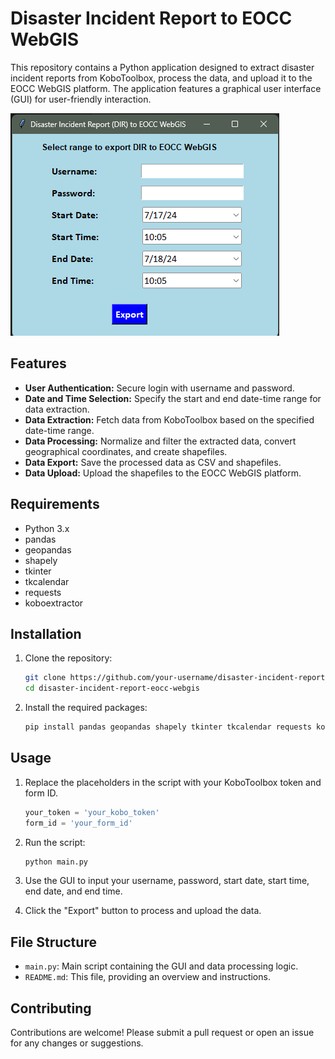 # Disaster Incident Report to EOCC WebGIS

This repository contains a Python application designed to extract disaster incident reports from KoboToolbox, process the data, and upload it to the EOCC WebGIS platform. The application features a graphical user interface (GUI) for user-friendly interaction.

![GUI Screenshot](gui_screenshot.png)

## Features

- **User Authentication:** Secure login with username and password.
- **Date and Time Selection:** Specify the start and end date-time range for data extraction.
- **Data Extraction:** Fetch data from KoboToolbox based on the specified date-time range.
- **Data Processing:** Normalize and filter the extracted data, convert geographical coordinates, and create shapefiles.
- **Data Export:** Save the processed data as CSV and shapefiles.
- **Data Upload:** Upload the shapefiles to the EOCC WebGIS platform.

## Requirements

- Python 3.x
- pandas
- geopandas
- shapely
- tkinter
- tkcalendar
- requests
- koboextractor

## Installation

1. Clone the repository:
    ```sh
    git clone https://github.com/your-username/disaster-incident-report-eocc-webgis.git
    cd disaster-incident-report-eocc-webgis
    ```

2. Install the required packages:
    ```sh
    pip install pandas geopandas shapely tkinter tkcalendar requests koboextractor
    ```

## Usage

1. Replace the placeholders in the script with your KoboToolbox token and form ID.

    ```python
    your_token = 'your_kobo_token'
    form_id = 'your_form_id'
    ```

2. Run the script:
    ```sh
    python main.py
    ```

3. Use the GUI to input your username, password, start date, start time, end date, and end time.

4. Click the "Export" button to process and upload the data.

## File Structure

- `main.py`: Main script containing the GUI and data processing logic.
- `README.md`: This file, providing an overview and instructions.

## Contributing

Contributions are welcome! Please submit a pull request or open an issue for any changes or suggestions.
